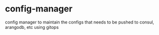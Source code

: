 # config-manager
config manager to maintain the configs that needs to be pushed to consul, arangodb, etc using gitops
